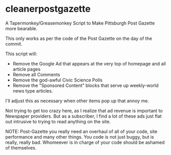 # cleanerpostgazette
A Tapermonkey/Greasemonkey Script to Make Pittsburgh Post Gazette more bearable.

This only works as per the code of the Post Gazette on the day of the commit.

This script will:

* Remove the Google Ad that appears at the very top of homepage and all article pages
* Remove all Comments
* Remove the god-awful Civic Science Polls
* Remove the "Sponsored Content" blocks that serve up weekly-world news type articles.

I'll adjust this as necessary when other items pop up that annoy me.

Not trying to get too crazy here, as I realize that ad revenue is important to Newspaper providers.  But as a subscriber, I find a lot of these ads just flat out intrusive to trying to read anything on the site.  

NOTE: Post-Gazette you really need an overhaul of all of your code, site performance and many other things.  You code is not just buggy, but is really, really bad.  Whomeever is in charge of your code should be ashamed of themselves.
